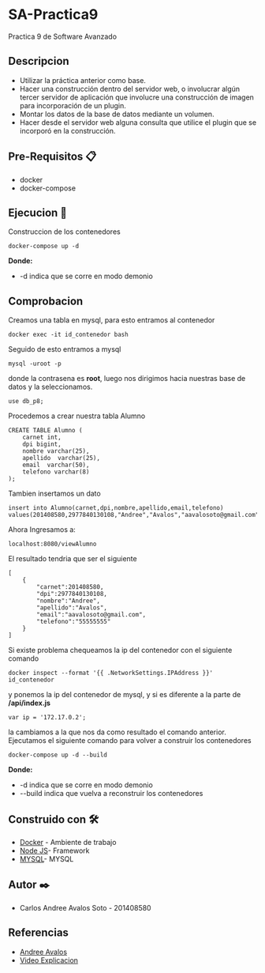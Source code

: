 # SA-Practica9
Practica 9 de Software Avanzado

## Descripcion
* Utilizar la práctica anterior como base.
* Hacer una construcción dentro del servidor web, o involucrar algún tercer servidor de aplicación que involucre una construcción de imagen para incorporación  de un plugin.
* Montar los datos de la base de datos mediante un volumen.
* Hacer desde el servidor web alguna consulta que utilice el plugin que se incorporó en la construcción.

## Pre-Requisitos 📋
* docker
* docker-compose

## Ejecucion 🚀
Construccion de los contenedores
```
docker-compose up -d
```
**Donde:**
* -d indica que se corre en modo demonio

## Comprobacion
Creamos una tabla en mysql, para esto entramos al contenedor
```
docker exec -it id_contenedor bash
```
Seguido de esto entramos a mysql
```
mysql -uroot -p
```
donde la contrasena es **root**, luego nos dirigimos hacia nuestras base de datos y la seleccionamos.
```
use db_p8;
```
Procedemos a crear nuestra tabla Alumno
```
CREATE TABLE Alumno (
    carnet int,
    dpi bigint,
    nombre varchar(25),
    apellido  varchar(25),
    email  varchar(50),
    telefono varchar(8)
);
```
Tambien insertamos un dato
```
insert into Alumno(carnet,dpi,nombre,apellido,email,telefono) values(201408580,2977840130108,"Andree","Avalos","aavalosoto@gmail.com","55555555");
```
Ahora Ingresamos a:
```
localhost:8080/viewAlumno
```
El resultado tendria que ser el siguiente
```
[
    {
        "carnet":201408580,
        "dpi":2977840130108,
        "nombre":"Andree",
        "apellido":"Avalos",
        "email":"aavalosoto@gmail.com",
        "telefono":"55555555"
    }
]
```
Si existe problema chequeamos la ip del contenedor con el siguiente comando
```
docker inspect --format '{{ .NetworkSettings.IPAddress }}' id_contenedor
```
y ponemos la ip del contenedor de mysql, y si es diferente a la parte de **/api/index.js**
```
var ip = '172.17.0.2';
```
la cambiamos a la que nos da como resultado el comando anterior. 
Ejecutamos el siguiente comando para volver a construir los contenedores
```
docker-compose up -d --build 
```
**Donde:**
* -d indica que se corre en modo demonio
* --build indica que vuelva a reconstruir los contenedores


## Construido con 🛠️
* [Docker](https://docs.docker.com/install/linux/docker-ce/ubuntu/) - Ambiente de trabajo
* [Node JS](https://nodejs.org/es/docs/)- Framework
* [MYSQL](https://dev.mysql.com/doc/)- MYSQL

## Autor ✒️
* Carlos Andree Avalos Soto - 201408580

## Referencias
* [Andree Avalos](https://github.com/andreeavalos)
* [Video Explicacion](https://drive.google.com/file/d/12tJAJUB5IEvbebFAFFW82sWl0B3JXxe9/view)